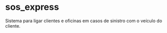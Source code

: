 # sos_express 

Sistema para ligar clientes e oficinas em casos de sinistro com o veículo do cliente.
